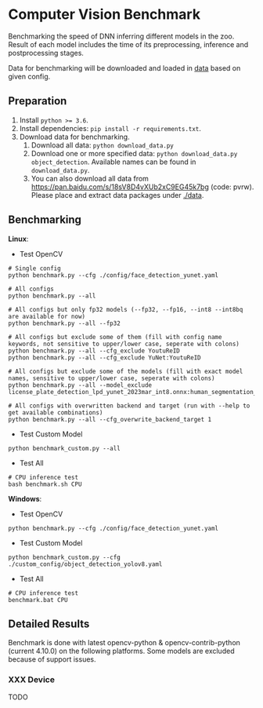 # Computer Vision Benchmark

Benchmarking the speed of DNN inferring different models in the zoo. Result of each model includes the time of its preprocessing, inference and postprocessing stages.

Data for benchmarking will be downloaded and loaded in [data](./data) based on given config.

## Preparation

1. Install `python >= 3.6`.
2. Install dependencies: `pip install -r requirements.txt`.
3. Download data for benchmarking.
    1. Download all data: `python download_data.py`
    2. Download one or more specified data: `python download_data.py object_detection`. Available names can be found in `download_data.py`.
    3. You can also download all data from https://pan.baidu.com/s/18sV8D4vXUb2xC9EG45k7bg (code: pvrw). Please place and extract data packages under [./data](./data).

## Benchmarking

**Linux**:
- Test OpenCV
```shell
# Single config
python benchmark.py --cfg ./config/face_detection_yunet.yaml

# All configs
python benchmark.py --all

# All configs but only fp32 models (--fp32, --fp16, --int8 --int8bq are available for now)
python benchmark.py --all --fp32

# All configs but exclude some of them (fill with config name keywords, not sensitive to upper/lower case, seperate with colons)
python benchmark.py --all --cfg_exclude YoutuReID
python benchmark.py --all --cfg_exclude YuNet:YoutuReID

# All configs but exclude some of the models (fill with exact model names, sensitive to upper/lower case, seperate with colons)
python benchmark.py --all --model_exclude license_plate_detection_lpd_yunet_2023mar_int8.onnx:human_segmentation_pphumanseg_2023mar_int8.onnx

# All configs with overwritten backend and target (run with --help to get available combinations)
python benchmark.py --all --cfg_overwrite_backend_target 1
```

- Test Custom Model
```shell
python benchmark_custom.py --all
```

- Test All
```shell
# CPU inference test
bash benchmark.sh CPU
```

**Windows**:
- Test OpenCV
```shell
python benchmark.py --cfg ./config/face_detection_yunet.yaml
```
- Test Custom Model
```shell
python benchmark_custom.py --cfg ./custom_config/object_detection_yolov8.yaml
```
- Test All
```shell
# CPU inference test
benchmark.bat CPU
```

## Detailed Results

Benchmark is done with latest opencv-python & opencv-contrib-python (current 4.10.0) on the following platforms. Some models are excluded because of support issues.

### XXX Device
TODO  
